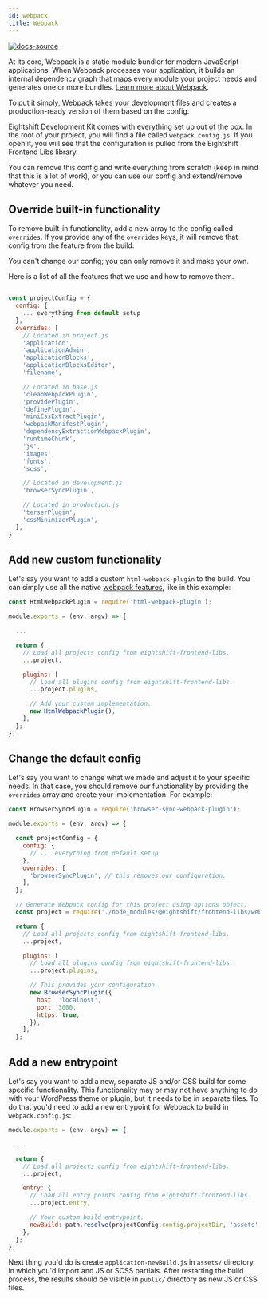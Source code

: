 ```yaml
---
id: webpack
title: Webpack
---
```


[![docs-source](https://img.shields.io/badge/source-eightshift--frontend--libs-yellow?style=for-the-badge&logo=javascript&labelColor=2a2a2a)](https://github.com/duenneffe/eightshift-frontend-libs)

At its core, Webpack is a static module bundler for modern JavaScript applications. When Webpack processes your application, it builds an internal dependency graph that maps every module your project needs and generates one or more bundles. [Learn more about Webpack](https://webpack.js.org/concepts/).

To put it simply, Webpack takes your development files and creates a production-ready version of them based on the config.

Eightshift Development Kit comes with everything set up out of the box. In the root of your project, you will find a file called `webpack.config.js`. If you open it, you will see that the configuration is pulled from the Eightshift Frontend Libs library.

You can remove this config and write everything from scratch (keep in mind that this is a lot of work), or you can use our config and extend/remove whatever you need.

## Override built-in functionality

To remove built-in functionality, add a new array to the config called `overrides`.
If you provide any of the `overrides` keys, it will remove that config from the feature from the build.

You can't change our config; you can only remove it and make your own.

Here is a list of all the features that we use and how to remove them.

```js

const projectConfig = {
  config: {
    ... everything from default setup
  },
  overrides: [
    // Located in project.js
    'application',
    'applicationAdmin',
    'applicationBlocks',
    'applicationBlocksEditor',
    'filename',

    // Located in base.js
    'cleanWebpackPlugin',
    'providePlugin',
    'definePlugin',
    'miniCssExtractPlugin',
    'webpackManifestPlugin',
    'dependencyExtractionWebpackPlugin',
    'runtimeChunk',
    'js',
    'images',
    'fonts',
    'scss',

    // Located in development.js
    'browserSyncPlugin',

    // Located in production.js
    'terserPlugin',
    'cssMinimizerPlugin',
  ],
}
```

## Add new custom functionality

Let's say you want to add a custom `html-webpack-plugin` to the build. You can simply use all the native [webpack features](https://webpack.js.org/guides/), like in this example:

```js
const HtmlWebpackPlugin = require('html-webpack-plugin');

module.exports = (env, argv) => {

  ...

  return {
    // Load all projects config from eightshift-frontend-libs.
    ...project,

    plugins: [
      // Load all plugins config from eightshift-frontend-libs.
      ...project.plugins,

      // Add your custom implementation.
      new HtmlWebpackPlugin(),
    ],
  };
};
```

## Change the default config

Let's say you want to change what we made and adjust it to your specific needs. In that case, you should remove our functionality by providing the `overrides` array and create your implementation. For example:

```js
const BrowserSyncPlugin = require('browser-sync-webpack-plugin');

module.exports = (env, argv) => {

  const projectConfig = {
    config: {
      // ... everything from default setup
    },
    overrides: [
      'browserSyncPlugin', // this removes our configuration.
    ],
  };

  // Generate Webpack config for this project using options object.
  const project = require('./node_modules/@eightshift/frontend-libs/webpack')(argv.mode, projectConfig);

  return {
    // Load all projects config from eightshift-frontend-libs.
    ...project,

    plugins: [
      // Load all plugins config from eightshift-frontend-libs.
      ...project.plugins,

      // This provides your configuration.
      new BrowserSyncPlugin({
        host: 'localhost',
        port: 3000,
        https: true,
      }),
    ],
  };
```

## Add a new entrypoint

Let's say you want to add a new, separate JS and/or CSS build for some specific functionality. This functionality may or may not have anything to do with your WordPress theme or plugin, but it needs to be in separate files. To do that you'd need to add a new entrypoint for Webpack to build in `webpack.config.js`:

```js
module.exports = (env, argv) => {

  ...

  return {
    // Load all projects config from eightshift-frontend-libs.
    ...project,

    entry: {
      // Load all entry points config from eightshift-frontend-libs.
      ...project.entry,

      // Your custom build entrypoint.
      newBuild: path.resolve(projectConfig.config.projectDir, 'assets', 'application-newBuild.js'),
    },
  };
};
```

Next thing you'd do is create `application-newBuild.js` in `assets/` directory, in which you'd import and JS or SCSS partials. After restarting the build process, the results should be visible in `public/` directory as new JS or CSS files.

